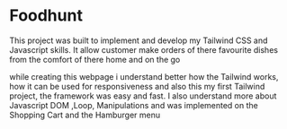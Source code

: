 # Foodhunt
This project was built to implement and develop my Tailwind CSS and Javascript skills.
It allow customer make orders of there favourite dishes from the comfort of there home and on the go 

while creating this webpage i understand better how the Tailwind works, how it can be used for responsiveness and also this my first Tailwind project, the framework was easy and fast. 
I also understand more about Javascript DOM ,Loop, Manipulations and was implemented on the Shopping Cart and the Hamburger menu


 
